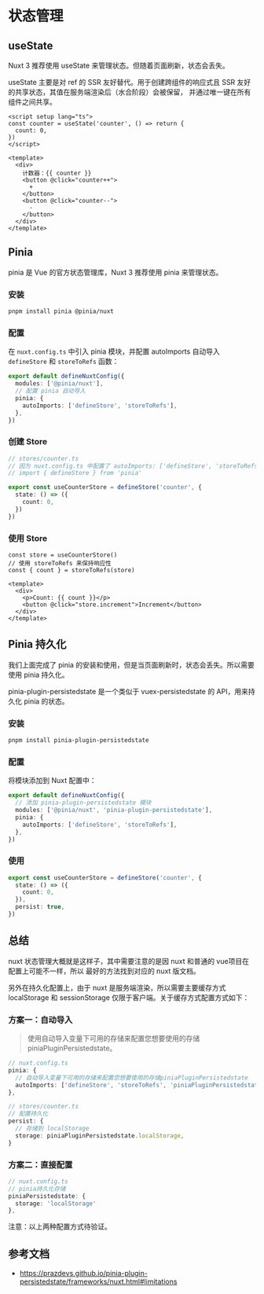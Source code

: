 # 状态管理

## useState

Nuxt 3 推荐使用 useState 来管理状态。但随着页面刷新，状态会丢失。

useState 主要是对 ref 的 SSR 友好替代。用于创建跨组件的响应式且 SSR 友好的共享状态，其值在服务端渲染后（水合阶段）会被保留，
并通过唯一键在所有组件之间共享。

```vue
<script setup lang="ts">
const counter = useState('counter', () => return {
  count: 0,
})
</script>

<template>
  <div>
    计数器：{{ counter }}
    <button @click="counter++">
      +
    </button>
    <button @click="counter--">
      -
    </button>
  </div>
</template>
```

## Pinia

pinia 是 Vue 的官方状态管理库，Nuxt 3 推荐使用 pinia 来管理状态。

### 安装

```bash
pnpm install pinia @pinia/nuxt
```

### 配置

在 `nuxt.config.ts` 中引入 pinia 模块，并配置 autoImports 自动导入 `defineStore` 和 `storeToRefs` 函数：

```typescript
export default defineNuxtConfig({
  modules: ['@pinia/nuxt'],
  // 配置 pinia 自动导入
  pinia: {
    autoImports: ['defineStore', 'storeToRefs'],
  },
})
```

### 创建 Store

```typescript
// stores/counter.ts
// 因为 nuxt.config.ts 中配置了 autoImports: ['defineStore', 'storeToRefs']，所以可以直接使用 defineStore 函数。
// import { defineStore } from 'pinia'

export const useCounterStore = defineStore('counter', {
  state: () => ({
    count: 0,
  })
})
```

### 使用 Store

```vue
const store = useCounterStore()
// 使用 storeToRefs 来保持响应性
const { count } = storeToRefs(store)

<template>
  <div>
    <p>Count: {{ count }}</p>
    <button @click="store.increment">Increment</button>
  </div>
</template>
```

## Pinia 持久化

我们上面完成了 pinia 的安装和使用，但是当页面刷新时，状态会丢失。所以需要使用 pinia 持久化。

pinia-plugin-persistedstate 是一个类似于 vuex-persistedstate 的 API，用来持久化 pinia 的状态。

### 安装

```bash
pnpm install pinia-plugin-persistedstate
```

### 配置

将模块添加到 Nuxt 配置中：

```typescript
export default defineNuxtConfig({
  // 添加 pinia-plugin-persistedstate 模块
  modules: ['@pinia/nuxt', 'pinia-plugin-persistedstate'],
  pinia: {
    autoImports: ['defineStore', 'storeToRefs'],
  },
})
```

### 使用

```typescript
export const useCounterStore = defineStore('counter', {
  state: () => ({
    count: 0,
  }),
  persist: true,
})
```
## 总结

nuxt 状态管理大概就是这样子，其中需要注意的是因 nuxt 和普通的 vue项目在配置上可能不一样，所以
最好的方法找到对应的 nuxt 版文档。

另外在持久化配置上，由于 nuxt 是服务端渲染，所以需要主要缓存方式 localStorage 和 sessionStorage 仅限于客户端。关于缓存方式配置方式如下：

### 方案一：自动导入

> 使用自动导入变量下可用的存储来配置您想要使用的存储 piniaPluginPersistedstate。

```typescript
// nuxt.config.ts
pinia: {
  // 自动导入变量下可用的存储来配置您想要使用的存储piniaPluginPersistedstate
  autoImports: ['defineStore', 'storeToRefs', 'piniaPluginPersistedstate'],
},
```

```typescript
// stores/counter.ts
// 配置持久化
persist: {
  // 存储到 localStorage
  storage: piniaPluginPersistedstate.localStorage,
}
```

### 方案二：直接配置

```typescript
// nuxt.config.ts
// pinia持久化存储
piniaPersistedstate: {
  storage: 'localStorage'
},
```

注意：以上两种配置方式待验证。

## 参考文档

- https://prazdevs.github.io/pinia-plugin-persistedstate/frameworks/nuxt.html#limitations